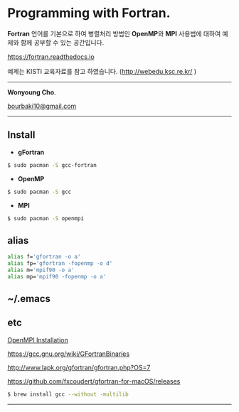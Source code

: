 # Programming with Fortran.

**Fortran** 언어를 기본으로 하여 병렬처리 방법인 **OpenMP**와 **MPI** 사용법에 대하여 예제와 함께 공부할 수 있는 공간입니다.

<a href="https://fortran.readthedocs.io" target="_blank"> https://fortran.readthedocs.io </a>

예제는 KISTI 교육자료를 참고 하였습니다. (<a href="http://webedu.ksc.re.kr" target="_blank">http://webedu.ksc.re.kr/ </a>)

---

**Wonyoung Cho**.

<bourbaki10@gmail.com>

---
## Install
- **gFortran**
```sh
$ sudo pacman -S gcc-fortran
```

- **OpenMP**
```sh
$ sudo pacman -S gcc
```

- **MPI**
```sh
$ sudo pacman -S openmpi
```

## alias
```sh
alias f='gfortran -o a'
alias fp='gfortran -fopenmp -o d'
alias m='mpif90 -o a'
alias mp='mpif90 -fopenmp -o a'
```

## ~/.emacs


## etc

<a href="http://lsi.ugr.es/jmantas/pdp/ayuda/datos/instalaciones/Install_OpenMPI_en.pdf" target="_blank"> OpenMPI Installation </a>

<a href="https://gcc.gnu.org/wiki/GFortranBinaries" target="_blank"> https://gcc.gnu.org/wiki/GFortranBinaries </a>

<a href="http://www.lapk.org/gfortran/gfortran.php?OS=7" target="_blank">   http://www.lapk.org/gfortran/gfortran.php?OS=7 </a>

<a href="https://github.com/fxcoudert/gfortran-for-macOS/releases" target="_blank">  https://github.com/fxcoudert/gfortran-for-macOS/releases </a>

```bash
$ brew install gcc --without -multilib
```

---


